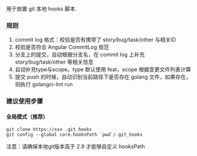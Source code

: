 用于放置 git 本地 hooks 脚本.

### 规则

1. commit log 格式：校验是否有携带了 story/bug/task/other 与相关ID
2. 校验是否符合 Angular CommitLog 规范
3. 分支上的提交，自动根据分支名，在 commit log 上补充 story/bug/task/other 等相关信息
4. 自动补充type与scope。type 默认使用 feat，scope 根据变更文件列表计算
5. 提交 push 的时候，自动识别当前路径下是否存在 golang 文件，如果存在，则执行 golangci-lint run

### 建议使用步骤

#### 全局模式（推荐）

```
git clone https://xxx .git_hooks
git config --global core.hooksPath `pwd`/.git_hooks
```

注意：请确保本地git版本高于 2.9 才能够自定义 hooksPath